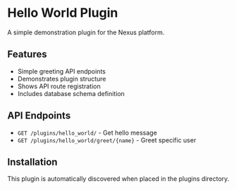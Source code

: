 # Hello World Plugin

A simple demonstration plugin for the Nexus platform.

## Features

- Simple greeting API endpoints
- Demonstrates plugin structure
- Shows API route registration
- Includes database schema definition

## API Endpoints

- `GET /plugins/hello_world/` - Get hello message
- `GET /plugins/hello_world/greet/{name}` - Greet specific user

## Installation

This plugin is automatically discovered when placed in the plugins directory.
